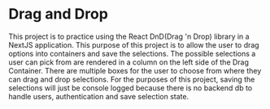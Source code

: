 # Drag and Drop

This project is to practice using the React DnD(Drag 'n Drop) library in a NextJS application. This purpose of this project is to allow the user to drag options into containers and save the selections. The possible selections a user can pick from are rendered in a column on the left side of the Drag Container. There are multiple boxes for the user to choose from where they can drag and drop selections. For the purposes of this project, saving the selections will just be console logged because there is no backend db to handle users, authentication and save selection state.

